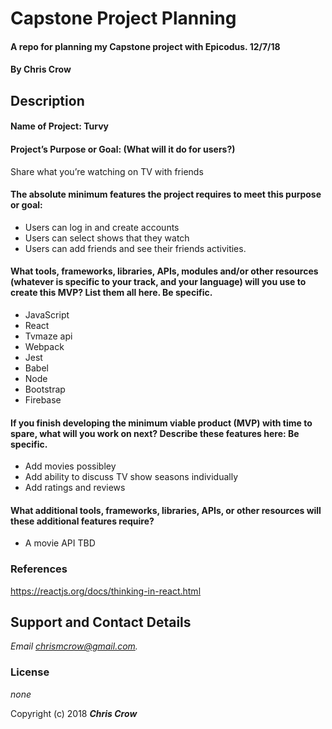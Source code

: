 # Capstone Project Planning

#### A repo for planning my Capstone project with Epicodus. 12/7/18

#### By **Chris Crow**

## Description

#### Name of Project: Turvy

#### Project’s Purpose or Goal: (What will it do for users?) 

Share what you’re watching on TV with friends  

#### The absolute minimum features the project requires to meet this purpose or goal:

* Users can log in and create accounts
* Users can select shows that they watch
* Users can add friends and see their friends activities. 

#### What tools, frameworks, libraries, APIs, modules and/or other resources (whatever is specific to your track, and your language) will you use to create this MVP? List them all here. Be specific.

* JavaScript
* React
* Tvmaze api
* Webpack
* Jest
* Babel
* Node
* Bootstrap
* Firebase

#### If you finish developing the minimum viable product (MVP) with time to spare, what will you work on next? Describe these features here: Be specific.

* Add movies possibley
* Add ability to discuss TV show seasons individually
* Add ratings and reviews

#### What additional tools, frameworks, libraries, APIs, or other resources will these additional features require?

* A movie API TBD

### References
https://reactjs.org/docs/thinking-in-react.html
<!-- ### Specs
| # | Spec | Input | Output |
| :-------------     | :-------------     | :------------- | :------------- |
| 1 | The program can accept the user input and repeat the order back to the user.  | Medium pizza with all of the toppings except green olives and ham. | Medium pizza with all of the toppings except green olives and ham. |
| 2 | The program can tell the user how much their pizza will cost.  | Pizza Choice | Pizza Cost |
| 3 | The program can display the pizza image as the user makes toppings selections | Select topping | Corresponding image appears | -->


<!-- ## Setup/Installation Requirements

1. Clone this repository.
2. Open the index.html file in your browser of choice.

## Known Bugs
* No known bugs at this time. -->

## Support and Contact Details

_Email chrismcrow@gmail.com._

### License

*none*

Copyright (c) 2018 **_Chris Crow_**
